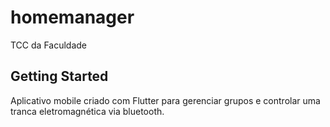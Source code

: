 # homemanager

TCC da Faculdade

## Getting Started

Aplicativo mobile criado com Flutter para gerenciar grupos e controlar uma tranca eletromagnética via bluetooth.
